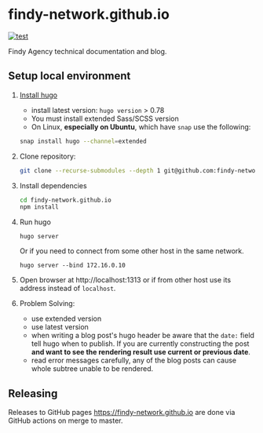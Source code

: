 # findy-network.github.io

[![test](https://github.com/findy-network/findy-network.github.io/actions/workflows/test.yml/badge.svg?branch=dev)](https://github.com/findy-network/findy-network.github.io/actions/workflows/test.yml)

Findy Agency technical documentation and blog.

## Setup local environment

1. [Install hugo](https://gohugo.io/getting-started/installing/)

   - install latest version: `hugo version` > 0.78
   - You must install extended Sass/SCSS version
   - On Linux, **especially on Ubuntu**, which have `snap` use the following:

   ```sh
   snap install hugo --channel=extended
   ```

1. Clone repository:

   ```bash
   git clone --recurse-submodules --depth 1 git@github.com:findy-network/findy-network.github.io.git
   ```

1. Install dependencies

   ```bash
   cd findy-network.github.io
   npm install
   ```

1. Run hugo

   ```
   hugo server
   ```

   Or if you need to connect from some other host in the same network.

   ```
   hugo server --bind 172.16.0.10
   ```

1. Open browser at http://localhost:1313 or if from other host use its address
   instead of `localhost`.

1. Problem Solving:
   - use extended version
   - use latest version
   - when writing a blog post's hugo header be aware that the `date:` field tell
     hugo when to publish. If you are currently constructing the post **and want
     to see the rendering result use current or previous date**.
   - read error messages carefully, any of the blog posts can cause whole
     subtree unable to be rendered.

## Releasing

Releases to GitHub pages https://findy-network.github.io are done via GitHub actions on merge to master.
